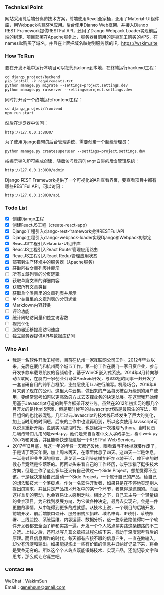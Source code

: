### Technical Point

网站采用前后端分离的技术方案，前端使用React全家桶，还用了Material-UI组件库，用Webpack构建SPA应用。后台使用Django Web框架，并接入Django REST Framework提供RESTFul API，还用了Django Webpack Loader实现前后端的绑定。项目部署在Apache服务上，服务器目前用的是搬瓦工购买的VPS，在namesilo购买了域名，并且在上面把域名映射到服务器的IP。https://wakim.site

### How To Run

要在开发环境中运行本项目可以把代码clone到本地，在终端运行backend工程：

	cd django_project/backend
	pip install -r requirements.txt
	python manage.py migrate --settings=project.settings.dev
	python manage.py runserver --settings=project.settings.dev
	
同时打开另一个终端运行frontend工程：

	cd django_project/frontend
	npm run start
	
然后在浏览器中访问：
	
	http://127.0.0.1:8000/

为了使用Django自带的后台管理系统，需要创建一个超级管理员：

	python manage.py createsuperuser --settings=project.settings.dev

按提示输入即可完成创建，随后访问登录Django自带的后台管理系统：

	http://127.0.0.1:8000/admin

Django REST Framework提供了一个可视化的API查看界面，要查看项目中都有哪些RESTFul API，可以访问：

	http://127.0.0.1:8000/api

### Todo List

* [x] 创建Django工程
* [x] 创建ReactJS工程（create-react-app）
* [x] Django工程引入django-rest-framework提供RESTFul API
* [x] Django工程引入django-webpack-loader实现Django和Webpack的绑定
* [x] ReactJS工程引入Materia-UI组件库
* [x] ReactJS工程引入React Router管理应用路由
* [x] ReactJS工程引入React Redux管理应用状态
* [x] 部署到生产环境中的服务器（Apache服务）
* [x] 获取所有文章列表并展示
* [ ] 所有文章列表的分页逻辑
* [x] 获取单篇文章的详细内容
* [x] 获取所有文章类目
* [x] 获取单个类目里的文章列表并展示
* [ ] 单个类目里的文章列表的分页逻辑
* [x] Markdown内容转换
* [ ] 评论功能
* [x] 统计网站访问量和独立访客数
* [ ] 视觉优化
* [ ] 服务器迁移提高访问速度
* [ ] 独立服务器提供API与数据库访问

### Who Am I

- 我是一名软件开发工程师，目前在杭州一家互联网公司工作。2012年毕业以来，先后在厦门和杭州两个城市工作。第一份工作在厦门一家日资企业，参与开发多款车载导航仪的音频软件，基于WinCE嵌入式系统。2014年4月转向移动互联网，在厦门一家创业公司做Android开发，与iOS组的同事一起开发了一套自研自用的跨平台框架，业务层使用Lua进行编写。机缘巧合，2016年9月来到了现在的公司。这里大牛云集，做出来的产品每天被百万级别的用户使用，要经常思考如何以更高效的方式去支撑业务的快速发展。在这里我开始使用基于Javascript打造的跨平台框架开发业务。虽然在2012年初实习的那几个月开发的是Html5游戏，但是那时候写的Javascript代码是最原生的写法，项目组织的也比较混乱。几年过去Javascript的技术栈已经发生了巨大的变化，加上当时用的时间短，后来的工作中也没再用到，所以这次使用Javascript可以说是重新开始。说到实习那段时光，也是我第一次接触Python。当时负责后端的哥们儿用的是web.py，他们是来自香港中文大学的学生，看中web.py的小巧和灵活，并且能够快速搭建起一个RESTFul Web Service。
- 2017年12月底，我这一年的年假一天都还没休，眼看着再不休掉就要作废了，于是请了两天年假，加上周末两天，在家里休息了四天。这四天一半是休息，一半是对职业生涯的思考。我发现一年到头这样加班加点地干活，停下来的时候心里竟然是空落落的。再回过头来看自己的工作经历，似乎涉猎了挺多技术方向，但是工作了这么多年还没有自己做过一个Side Project，想想觉得不应该。于是我决定给自己启动一个Side Project，一个属于自己的产品，给自己的想法和技术一个落脚点。作为一名软件开发者，如果只是在不停地实现别人提出的需求，并且只是产品技术开发中的某一个环节，我觉得是遗憾的。而且这样重复的劳动，也会容易让人感到乏味。相比之下，自己去主导一个轻量级的业余项目，为它找到发展方向，为它做各种决定，最后去实现它，会是一件更酷的事情，从中能得到更多的成就感。从技术上说，一个项目的后端开发、前端开发、前后端接口设计、服务器购买搭建、域名申请、IP映射、系统部署、上线监控、系统运维、内容运营、数据分析，这一整条链路值得每一个软件开发者都去全面了解和实践一遍。开发一个个人站点是实践这条链路的不二之选。上线之后，还可以写几篇文章把过程总结下来，有助于深度思考背后的原理。而且信息爆炸的时代，每天都有应接不暇的信息产生，一直在做输入，却少有沉淀和输出。如果能提炼出一些有价值的信息并归纳好记录下来，将会是受益无穷的。所以这个个人站点既能锻炼技术、实现产品，还能记录文字和思考，那么就让它诞生吧。

### Contact Me

WeChat：WakimSun<br/>
Email：genehsun@gmail.com<br/>



